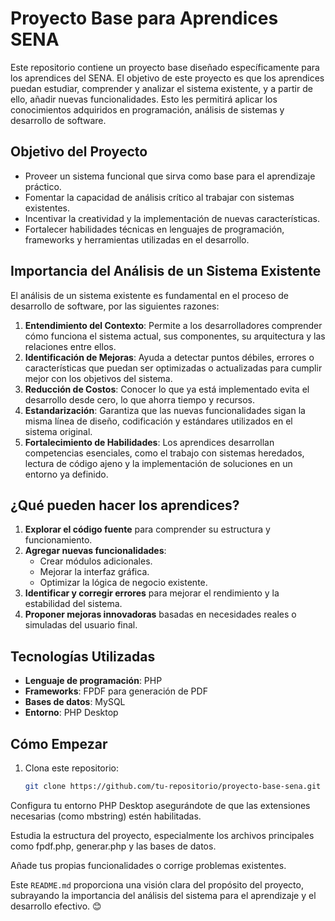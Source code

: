 # Proyecto Base para Aprendices SENA

Este repositorio contiene un proyecto base diseñado específicamente para los aprendices del SENA. El objetivo de este proyecto es que los aprendices puedan estudiar, comprender y analizar el sistema existente, y a partir de ello, añadir nuevas funcionalidades. Esto les permitirá aplicar los conocimientos adquiridos en programación, análisis de sistemas y desarrollo de software.

## Objetivo del Proyecto

- Proveer un sistema funcional que sirva como base para el aprendizaje práctico.
- Fomentar la capacidad de análisis crítico al trabajar con sistemas existentes.
- Incentivar la creatividad y la implementación de nuevas características.
- Fortalecer habilidades técnicas en lenguajes de programación, frameworks y herramientas utilizadas en el desarrollo.

## Importancia del Análisis de un Sistema Existente

El análisis de un sistema existente es fundamental en el proceso de desarrollo de software, por las siguientes razones:

1. **Entendimiento del Contexto**: Permite a los desarrolladores comprender cómo funciona el sistema actual, sus componentes, su arquitectura y las relaciones entre ellos.
2. **Identificación de Mejoras**: Ayuda a detectar puntos débiles, errores o características que puedan ser optimizadas o actualizadas para cumplir mejor con los objetivos del sistema.
3. **Reducción de Costos**: Conocer lo que ya está implementado evita el desarrollo desde cero, lo que ahorra tiempo y recursos.
4. **Estandarización**: Garantiza que las nuevas funcionalidades sigan la misma línea de diseño, codificación y estándares utilizados en el sistema original.
5. **Fortalecimiento de Habilidades**: Los aprendices desarrollan competencias esenciales, como el trabajo con sistemas heredados, lectura de código ajeno y la implementación de soluciones en un entorno ya definido.

## ¿Qué pueden hacer los aprendices?

1. **Explorar el código fuente** para comprender su estructura y funcionamiento.
2. **Agregar nuevas funcionalidades**:
   - Crear módulos adicionales.
   - Mejorar la interfaz gráfica.
   - Optimizar la lógica de negocio existente.
3. **Identificar y corregir errores** para mejorar el rendimiento y la estabilidad del sistema.
4. **Proponer mejoras innovadoras** basadas en necesidades reales o simuladas del usuario final.

## Tecnologías Utilizadas

- **Lenguaje de programación**: PHP
- **Frameworks**: FPDF para generación de PDF
- **Bases de datos**: MySQL
- **Entorno**: PHP Desktop

## Cómo Empezar

1. Clona este repositorio:
   ```bash
   git clone https://github.com/tu-repositorio/proyecto-base-sena.git
Configura tu entorno PHP Desktop asegurándote de que las extensiones necesarias (como mbstring) estén habilitadas.

Estudia la estructura del proyecto, especialmente los archivos principales como fpdf.php, generar.php y las bases de datos.

Añade tus propias funcionalidades o corrige problemas existentes.


Este `README.md` proporciona una visión clara del propósito del proyecto, subrayando la importancia del análisis del sistema para el aprendizaje y el desarrollo efectivo. 😊
